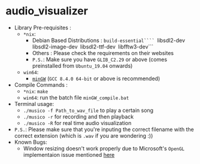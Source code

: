 # audio_visualizer
* Library Pre-requisites : 
  * ```*nix```:
    * Debian Based Distributions : ```build-essential```` ```libsdl2-dev``` ```libsdl2-image-dev``` ```libsdl2-ttf-dev``` ```libfftw3-dev```
    * Others : Please check the requirements on their websites
    * ```P.S.```: Make sure you have ```GLIB_C2.29``` or above (comes preinstalled from ```Ubuntu_19.04``` onwards)
  * ```win64```:
    * [```minGW```](https://winlibs.com/) (```GCC 8.4.0 64-bit``` or above is recommended)
* Compile Commands : 
  * ```*nix```: ```make```
  * ```win64```: run the batch file ```minGW_compile.bat```
* Terminal usage:
    * ```./musico -f Path_to_wav_file``` to play a certain song
    * ```./musico -r``` for recording and then playback
    * ```./musico -R``` for real time audio visualization
* ```P.S.```: Please make sure that you're inputing the correct filename with the correct extension (which is ```.wav``` if you are wondering :))
* Known Bugs:
    * Window resizing doesn't work properly due to Microsoft's ```OpenGL``` implementaion issue mentioned [here](https://github.com/libsdl-org/SDL/issues/1059)
